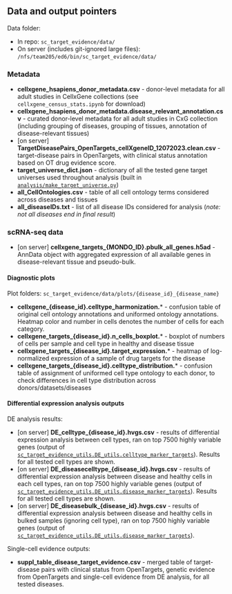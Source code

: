 ## Data and output pointers

Data folder: 
 - In repo: `sc_target_evidence/data/`
 - On server (includes git-ignored large files): `/nfs/team205/ed6/bin/sc_target_evidence/data/`

### Metadata

- **cellxgene_hsapiens_donor_metadata.csv** - donor-level metadata for all adult studies in CellxGene collections (see `cellxgene_census_stats.ipynb` for download)
- **cellxgene_hsapiens_donor_metadata.disease_relevant_annotation.csv** - curated donor-level metadata for all adult studies in CxG collection (including grouping of diseases, grouping of tissues, annotation of disease-relevant tissues)
- [on server] **TargetDiseasePairs_OpenTargets_cellXgeneID_12072023.clean.csv** - target-disease pairs in OpenTargets, with clinical status annotation based on OT drug evidence score.
- **target_universe_dict.json** - dictionary of all the tested gene target universes used throughout analysis (built in [`analysis/make_target_universe.py`](https://github.com/emdann/sc_target_evidence/blob/master/analysis/make_target_universe.py))
- **all_CellOntologies.csv** - table of all cell ontology terms considered across diseases and tissues
- **all_diseaseIDs.txt** - list of all disease IDs considered for analysis (*note: not all diseases end in final result*)

### scRNA-seq data

- [on server] **cellxgene_targets_{MONDO_ID}.pbulk_all_genes.h5ad** - AnnData object with aggregated expression of all available genes in disease-relevant tissue and pseudo-bulk.

#### Diagnostic plots

Plot folders: `sc_target_evidence/data/plots/{disease_id}_{disease_name}`

- **cellxgene_{disease_id}.celltype_harmonization.*** - confusion table of original cell ontology annotations and uniformed ontology annotations. Heatmap color and number in cells denotes the number of cells for each category.
- **cellxgene_targets_{disease_id}.n_cells_boxplot.*** - boxplot of numbers of cells per sample and cell type in healthy and disease tissue
- **cellxgene_targets_{disease_id}.target_expression.*** - heatmap of log-normalized expression of a sample of drug targets for the disease
- **cellxgene_targets_{disease_id}.celltype_distribution.*** - confusion table of assignment of uniformed cell type ontology to each donor, to check differences in cell type distribution across donors/datasets/diseases

#### Differential expression analysis outputs

DE analysis results: 
- [on server] **DE_celltype_{disease_id}.hvgs.csv** - results of differential expression analysis between cell types, ran on top 7500 highly variable genes (output of [`sc_target_evidence_utils.DE_utils.celltype_marker_targets`](https://github.com/emdann/sc_target_evidence/blob/9e9658d9443f6f1ca642f008ffc18e847982c476/src/sc_target_evidence_utils/DE_utils.py#L155)). Results for all tested cell types are shown. 
- [on server] **DE_diseasecelltype_{disease_id}.hvgs.csv** - results of differential expression analysis between disease and healthy cells in each cell types, ran on top 7500 highly variable genes (output of [`sc_target_evidence_utils.DE_utils.disease_marker_targets`](https://github.com/emdann/sc_target_evidence/blob/9e9658d9443f6f1ca642f008ffc18e847982c476/src/sc_target_evidence_utils/DE_utils.py#L224)). Results for all tested cell types are shown. 
- [on server] **DE_diseasebulk_{disease_id}.hvgs.csv** - results of differential expression analysis between disease and healthy cells in bulked samples (ignoring cell type), ran on top 7500 highly variable genes (output of [`sc_target_evidence_utils.DE_utils.disease_marker_targets`](https://github.com/emdann/sc_target_evidence/blob/9e9658d9443f6f1ca642f008ffc18e847982c476/src/sc_target_evidence_utils/DE_utils.py#L224)).

Single-cell evidence outputs: 

- **suppl_table_disease_target_evidence.csv** - merged table of target-disease pairs with clinical status from OpenTargets, genetic evidence from OpenTargets and single-cell evidence from DE analysis, for all tested diseases. 

